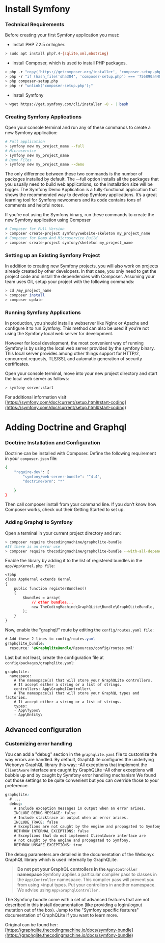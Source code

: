 Install Symfony
=========================
### Technical Requirements
Before creating your first Symfony application you must:

- Install PHP 7.2.5 or higher.
```bash
> sudo apt install php7.4-{sqlite,xml,mbstring}
```
- Install Composer, which is used to install PHP packages.

```bash 
> php -r "copy('https://getcomposer.org/installer', 'composer-setup.php');"
> php -r "if (hash_file('sha384', 'composer-setup.php') === '756890a4488ce9024fc62c56153228907f1545c228516cbf63f885e036d37e9a59d27d63f46af1d4d07ee0f76181c7d3') { echo 'Installer verified'; } else { echo 'Installer corrupt'; unlink('composer-setup.php'); } echo PHP_EOL;"
> php composer-setup.php
> php -r "unlink('composer-setup.php');"
```
- Install Symfony

```bash
> wget https://get.symfony.com/cli/installer -O - | bash
```

### Creating Symfony Applications

Open your console terminal and run any of these commands to create a new Symfony application:
```bash
# Full application
> symfony new my_project_name --full
# Microservice
> symfony new my_project_name
# Demo Files
> symfony new my_project_name --demo
```
The only difference between these two commands is the number of packages installed by default. The --full option installs all the packages that you usually need to build web applications, so the installation size will be bigger.
The Symfony Demo Application is a fully-functional application that shows the recommended way to develop Symfony applications. It’s a great learning tool for Symfony newcomers and its code contains tons of comments and helpful notes.


If you’re not using the Symfony binary, run these commands to create the new Symfony application using Composer
```bash
# Composer for Full Version
> composer create-project symfony/website-skeleton my_project_name
# Composer for Demo And Microservice Build
> composer create-project symfony/skeleton my_project_name
```

### Setting up an Existing Symfony Project

In addition to creating new Symfony projects, you will also work on projects already created by other developers. In that case, you only need to get the project code and install the dependencies with Composer. Assuming your team uses Git, setup your project with the following commands:
```bash
> cd /my_project_name
> composer install
> composer update
```
### Running Symfony Applications

In production, you should install a webserver like Nginx or Apache and configure it to run Symfony. This method can also be used if you’re not using the Symfony local web server for development.

However for local development, the most convenient way of running Symfony is by using the local web server provided by the symfony binary. This local server provides among other things support for HTTP/2, concurrent requests, TLS/SSL and automatic generation of security certificates.

Open your console terminal, move into your new project directory and start the local web server as follows:
```bash
> symfony server:start
```

For additional information visit [https://symfony.com/doc/current/setup.html#start-coding](https://symfony.com/doc/current/setup.html#start-coding)

Adding Doctrine and Graphql
=========================
### Doctrine Installation and Configuration

Doctrine can be installed with Composer.
Define the following requirement in your `composer.json` file:
```bash
{
    "require-dev": {
        "symfony/web-server-bundle": "^4.4",
        "doctrine/orm": "*"
        
    }
}
```
Then call composer install from your command line. If you don't know how Composer works, check out their Getting Started to set up.

### Adding Graphql to Symfony

Open a terminal in your current project directory and run:
```bash
> composer require thecodingmachine/graphqlite-bundle
#If there is an error use
> composer require thecodingmachine/graphqlite-bundle --with-all-dependencies
```
Enable the library by adding it to the list of registered bundles in the `app/AppKernel.php file`:
```css
<?php
class AppKernel extends Kernel
{
    public function registerBundles()
    {
        $bundles = array(
            // other bundles...
            new TheCodingMachine\GraphQLite\Bundle\GraphQLiteBundle,
        );
    }
}
```
Now, enable the "graphql/" route by editing the `config/routes.yaml file`:
```css
# Add these 2 lines to config/routes.yaml
graphqlite_bundle:
  resource: '@GraphqliteBundle/Resources/config/routes.xml'
```
Last but not least, create the configuration file at `config/packages/graphqlite.yaml`:
```
graphqlite:
  namespace:
    # The namespace(s) that will store your GraphQLite controllers.
    # It accept either a string or a list of strings.
    controllers: App\GraphqlController\
    # The namespace(s) that will store your GraphQL types and factories.
    # It accept either a string or a list of strings.
    types:
    - App\Types\
    - App\Entity\
```
## Advanced configuration
### Customizing error handling
You can add a "debug" section in the `graphqlite.yaml` file to customize the way errors are handled. By default, GraphQLite configures the underlying Webonyx GraphQL library this way:
-All exceptions that implement the `ClientAware` interface are caught by GraphQLite
-All other exceptions will bubble up and by caught by Symfony error handling mechanism
We found out those settings to be quite convenient but you can override those to your preference.
```css
graphqlite:
  # ...
  debug:
    # Include exception messages in output when an error arises.
    INCLUDE_DEBUG_MESSAGE: false
    # Include stacktrace in output when an error arises.
    INCLUDE_TRACE: false
    # Exceptions are not caught by the engine and propagated to Symfony.
    RETHROW_INTERNAL_EXCEPTIONS: false
    # Exceptions that do not implement ClientAware interface are
    # not caught by the engine and propagated to Symfony.
    RETHROW_UNSAFE_EXCEPTIONS: true
```
The debug parameters are detailed in the documentation of the Webonyx GraphQL library which is used internally by GraphQLite.


>**Do not put your GraphQL controllers in the `App\Controller` namespace** Symfony applies a particular compiler pass to classes in the `App\Controller` namespace. This compiler pass will prevent you from using >input types. Put your controllers in another namespace. We advise using `App\GraphqlController.`

The Symfony bundle come with a set of advanced features that are not described in this install documentation (like providing a login/logout mutation out of the box). Jump to the "Symfony specific features" documentation of GraphQLite if you want to learn more.



Original can be found her:
[https://graphqlite.thecodingmachine.io/docs/symfony-bundle](https://graphqlite.thecodingmachine.io/docs/symfony-bundle)